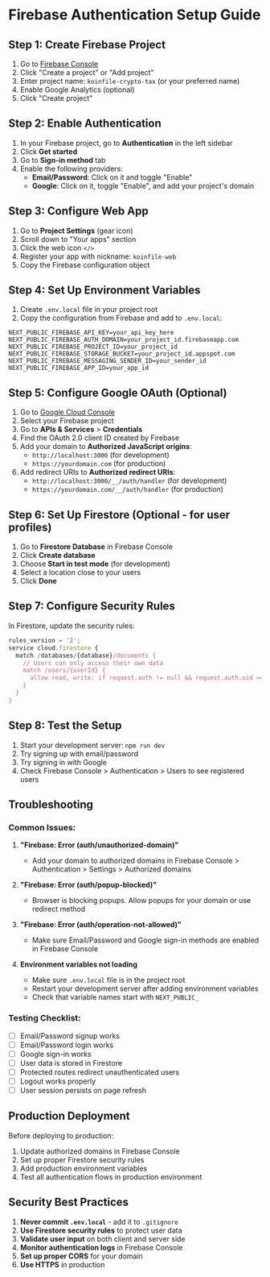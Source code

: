 # Firebase Authentication Setup Guide

## Step 1: Create Firebase Project

1. Go to [Firebase Console](https://console.firebase.google.com/)
2. Click "Create a project" or "Add project"
3. Enter project name: `koinfile-crypto-tax` (or your preferred name)
4. Enable Google Analytics (optional)
5. Click "Create project"

## Step 2: Enable Authentication

1. In your Firebase project, go to **Authentication** in the left sidebar
2. Click **Get started**
3. Go to **Sign-in method** tab
4. Enable the following providers:
   - **Email/Password**: Click on it and toggle "Enable"
   - **Google**: Click on it, toggle "Enable", and add your project's domain

## Step 3: Configure Web App

1. Go to **Project Settings** (gear icon)
2. Scroll down to "Your apps" section
3. Click the web icon `</>`
4. Register your app with nickname: `koinfile-web`
5. Copy the Firebase configuration object

## Step 4: Set Up Environment Variables

1. Create `.env.local` file in your project root
2. Copy the configuration from Firebase and add to `.env.local`:

```env
NEXT_PUBLIC_FIREBASE_API_KEY=your_api_key_here
NEXT_PUBLIC_FIREBASE_AUTH_DOMAIN=your_project_id.firebaseapp.com
NEXT_PUBLIC_FIREBASE_PROJECT_ID=your_project_id
NEXT_PUBLIC_FIREBASE_STORAGE_BUCKET=your_project_id.appspot.com
NEXT_PUBLIC_FIREBASE_MESSAGING_SENDER_ID=your_sender_id
NEXT_PUBLIC_FIREBASE_APP_ID=your_app_id
```

## Step 5: Configure Google OAuth (Optional)

1. Go to [Google Cloud Console](https://console.cloud.google.com/)
2. Select your Firebase project
3. Go to **APIs & Services** > **Credentials**
4. Find the OAuth 2.0 client ID created by Firebase
5. Add your domain to **Authorized JavaScript origins**:
   - `http://localhost:3000` (for development)
   - `https://yourdomain.com` (for production)
6. Add redirect URIs to **Authorized redirect URIs**:
   - `http://localhost:3000/__/auth/handler` (for development)
   - `https://yourdomain.com/__/auth/handler` (for production)

## Step 6: Set Up Firestore (Optional - for user profiles)

1. Go to **Firestore Database** in Firebase Console
2. Click **Create database**
3. Choose **Start in test mode** (for development)
4. Select a location close to your users
5. Click **Done**

## Step 7: Configure Security Rules

In Firestore, update the security rules:

```javascript
rules_version = '2';
service cloud.firestore {
  match /databases/{database}/documents {
    // Users can only access their own data
    match /users/{userId} {
      allow read, write: if request.auth != null && request.auth.uid == userId;
    }
  }
}
```

## Step 8: Test the Setup

1. Start your development server: `npm run dev`
2. Try signing up with email/password
3. Try signing in with Google
4. Check Firebase Console > Authentication > Users to see registered users

## Troubleshooting

### Common Issues:

1. **"Firebase: Error (auth/unauthorized-domain)"**
   - Add your domain to authorized domains in Firebase Console > Authentication > Settings > Authorized domains

2. **"Firebase: Error (auth/popup-blocked)"**
   - Browser is blocking popups. Allow popups for your domain or use redirect method

3. **"Firebase: Error (auth/operation-not-allowed)"**
   - Make sure Email/Password and Google sign-in methods are enabled in Firebase Console

4. **Environment variables not loading**
   - Make sure `.env.local` file is in the project root
   - Restart your development server after adding environment variables
   - Check that variable names start with `NEXT_PUBLIC_`

### Testing Checklist:

- [ ] Email/Password signup works
- [ ] Email/Password login works
- [ ] Google sign-in works
- [ ] User data is stored in Firestore
- [ ] Protected routes redirect unauthenticated users
- [ ] Logout works properly
- [ ] User session persists on page refresh

## Production Deployment

Before deploying to production:

1. Update authorized domains in Firebase Console
2. Set up proper Firestore security rules
3. Add production environment variables
4. Test all authentication flows in production environment

## Security Best Practices

1. **Never commit `.env.local`** - add it to `.gitignore`
2. **Use Firestore security rules** to protect user data
3. **Validate user input** on both client and server side
4. **Monitor authentication logs** in Firebase Console
5. **Set up proper CORS** for your domain
6. **Use HTTPS** in production